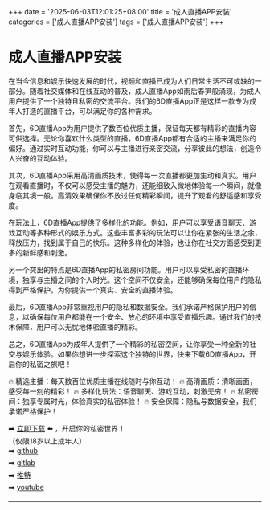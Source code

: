 +++
date = '2025-06-03T12:01:25+08:00'
title = '成人直播APP安装'
categories = ['成人直播APP安装']
tags = ['成人直播APP安装']
+++

# 成人直播APP安装

在当今信息和娱乐快速发展的时代，视频和直播已成为人们日常生活不可或缺的一部分。随着社交媒体和在线互动的普及，成人直播App如雨后春笋般涌现，为成人用户提供了一个独特且私密的交流平台。我们的6D直播App正是这样一款专为成年人打造的直播平台，可以满足你的各种需求。

首先，6D直播App为用户提供了数百位优质主播，保证每天都有精彩的直播内容可供选择。无论你喜欢什么类型的直播，6D直播App都有合适的主播来满足你的偏好。通过实时互动功能，你可以与主播进行亲密交流，分享彼此的想法，创造令人兴奋的互动体验。

其次，6D直播App采用高清画质技术，使得每一次直播都更加生动和真实。用户在观看直播时，不仅可以感受主播的魅力，还能细致入微地体验每一个瞬间，就像身临其境一般。高清效果确保你不放过任何精彩瞬间，提升了观看的舒适感和享受度。

在玩法上，6D直播App提供了多样化的功能。例如，用户可以享受语音聊天、游戏互动等多种形式的娱乐方式。这些丰富多彩的玩法可以让你在紧张的生活之余，释放压力，找到属于自己的快乐。这种多样化的体验，也让你在社交方面感受到更多的新鲜感和刺激。

另一个突出的特点是6D直播App的私密房间功能。用户可以享受私密的直播环境，独享与主播之间的个人时光。这个空间不仅安全，还能够确保每位用户的隐私得到严格保护，为你提供一个真实、安全的直播体验。

最后，6D直播App非常重视用户的隐私和数据安全。我们承诺严格保护用户的信息，以确保每位用户都能在一个安全、放心的环境中享受直播乐趣。通过我们的技术保障，用户可以无忧地体验直播的精彩。

总之，6D直播App为成年人提供了一个精彩的私密空间，让你享受一种全新的社交与娱乐体验。如果你想进一步探索这个独特的世界，快来下载6D直播App，开启你的私密之旅吧！

🔥 精选主播：每天数百位优质主播在线随时与你互动！
🔥 高清画质：清晰画面，感受每一刻的精彩！
🔥 多样化玩法：语音聊天、游戏互动，刺激无穷！
🔥 私密房间：独享专属时光，体验真实的私密体验！
🔥 安全保障：隐私与数据安全，我们承诺严格保护！

➡️ [立即下载](https://down123.s3.ap-east-1.amazonaws.com/down/down.html?channelCode=blog) ⬅️ ，开启你的私密世界！  
（仅限18岁以上成年人）  
➡️ [github](https://aldult-live.github.io/)  
➡️ [gitlab](https://seo-09598d.gitlab.io/)  
➡️ [推特](https://x.com/wegame33)  
➡️ [youtube](https://www.youtube.com/@6Dlive)  

---
